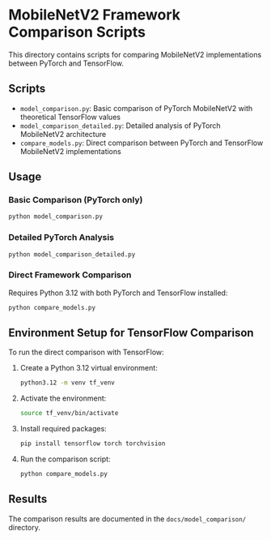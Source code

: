 # MobileNetV2 Framework Comparison Scripts

This directory contains scripts for comparing MobileNetV2 implementations between PyTorch and TensorFlow.

## Scripts

- `model_comparison.py`: Basic comparison of PyTorch MobileNetV2 with theoretical TensorFlow values
- `model_comparison_detailed.py`: Detailed analysis of PyTorch MobileNetV2 architecture
- `compare_models.py`: Direct comparison between PyTorch and TensorFlow MobileNetV2 implementations

## Usage

### Basic Comparison (PyTorch only)

```bash
python model_comparison.py
```

### Detailed PyTorch Analysis

```bash
python model_comparison_detailed.py
```

### Direct Framework Comparison

Requires Python 3.12 with both PyTorch and TensorFlow installed:

```bash
python compare_models.py
```

## Environment Setup for TensorFlow Comparison

To run the direct comparison with TensorFlow:

1. Create a Python 3.12 virtual environment:
   ```bash
   python3.12 -m venv tf_venv
   ```

2. Activate the environment:
   ```bash
   source tf_venv/bin/activate
   ```

3. Install required packages:
   ```bash
   pip install tensorflow torch torchvision
   ```

4. Run the comparison script:
   ```bash
   python compare_models.py
   ```

## Results

The comparison results are documented in the `docs/model_comparison/` directory.
